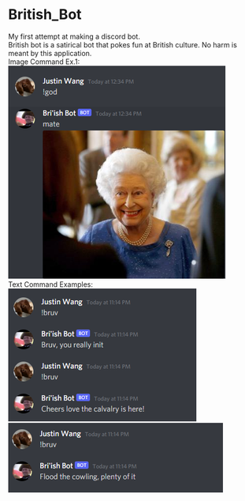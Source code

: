 # British_Bot
My first attempt at making a discord bot. </br>
British bot is a satirical bot that pokes fun at British culture. No harm is meant by this application. </br>
Image Command Ex.1: </br>
![](images/bot_image1.png)</br>
Text Command Examples:</br>
![](images/bot_text1.png)
![](images/bot_text2.png)
